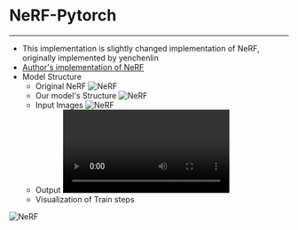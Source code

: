 # NeRF-Pytorch
---
- This implementation is slightly changed implementation of NeRF, originally implemented by yenchenlin
- [Author's implementation of NeRF](https://github.com/yenchenlin/nerf-pytorch)
- Model Structure
  - Original NeRF
![NeRF](/imgs/pipeline.jpg)
  - Our model's Structure
    ![NeRF](/imgs/Nerf.png)
  - Input Images
    ![NeRF](/imgs/Input.png)
  - Output
    ![NeRF](/imgs/orchids_test_spiral_100000_rgb.mp4)
  - Visualization of Train steps

![NeRF](/imgs/training.gif)
